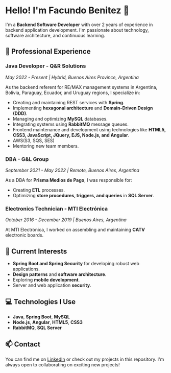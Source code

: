 # Hello! I'm Facundo Benitez 👋

I'm a **Backend Software Developer** with over 2 years of experience in backend application development. I'm passionate about technology, software architecture, and continuous learning.

## 🚀 Professional Experience

### Java Developer - **Q&R Solutions**
_May 2022 - Present | Hybrid, Buenos Aires Province, Argentina_

As the backend referent for RE/MAX management systems in Argentina, Bolivia, Paraguay, Ecuador, and Uruguay regions, I specialize in:

- Creating and maintaining REST services with **Spring**.
- Implementing **hexagonal architecture** and **Domain-Driven Design (DDD)**.
- Managing and optimizing **MySQL** databases.
- Integrating systems using **RabbitMQ** message queues.
- Frontend maintenance and development using technologies like **HTML5, CSS3, JavaScript, JQuery, EJS, Node.js, and Angular**.
- AWS(S3, SQS, SES)
- Mentoring new team members.

### DBA - **G&L Group**
_September 2021 - May 2022 | Remote, Buenos Aires, Argentina_

As a DBA for **Prisma Medios de Pago**, I was responsible for:

- Creating **ETL** processes.
- Optimizing **store procedures, triggers, and queries** in **SQL Server**.

### Electronics Technician - **MTI Electrónica**
_October 2016 - December 2019 | Buenos Aires, Argentina_

At MTI Electrónica, I worked on assembling and maintaining **CATV** electronic boards.

## 🎯 Current Interests

- **Spring Boot and Spring Security** for developing robust web applications.
- **Design patterns** and **software architecture**.
- Exploring **mobile development**.
- Server and web application **security**.

## 💻 Technologies I Use

- **Java**, **Spring Boot**, **MySQL**
- **Node.js**, **Angular**, **HTML5**, **CSS3**
- **RabbitMQ**, **SQL Server**

## 📫 Contact

You can find me on [LinkedIn](https://www.linkedin.com/in/facubnz/) or check out my projects in this repository. I'm always open to collaborating on exciting new projects!
